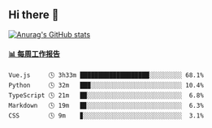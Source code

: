 ## Hi there 👋

[![Anurag's GitHub stats](https://github-readme-stats-orilights.vercel.app/api?username=orilights)](https://github.com/anuraghazra/github-readme-stats)

<!--
**OriLight152/OriLight152** is a ✨ _special_ ✨ repository because its `README.md` (this file) appears on your GitHub profile.

Here are some ideas to get you started:

- 🔭 I’m currently working on ...
- 🌱 I’m currently learning ...
- 👯 I’m looking to collaborate on ...
- 🤔 I’m looking for help with ...
- 💬 Ask me about ...
- 📫 How to reach me: ...
- 😄 Pronouns: ...
- ⚡ Fun fact: ...
-->

<!-- waka-box start -->
#### <a href="https://gist.github.com/92c8d5b388768c10efcba86e82b7c4fb" target="_blank">📊 每周工作报告</a>
```text
Vue.js     🕓 3h33m ███████████████████░░░░░░░░░ 68.1%
Python     🕓 32m   ██▉░░░░░░░░░░░░░░░░░░░░░░░░░ 10.4%
TypeScript 🕓 21m   █▉░░░░░░░░░░░░░░░░░░░░░░░░░░  6.8%
Markdown   🕓 19m   █▊░░░░░░░░░░░░░░░░░░░░░░░░░░  6.3%
CSS        🕓 9m    ▊░░░░░░░░░░░░░░░░░░░░░░░░░░░  3.1%
```
<!-- Powered by https://github.com/journey-ad/waka-box-go . -->
<!-- waka-box end -->
